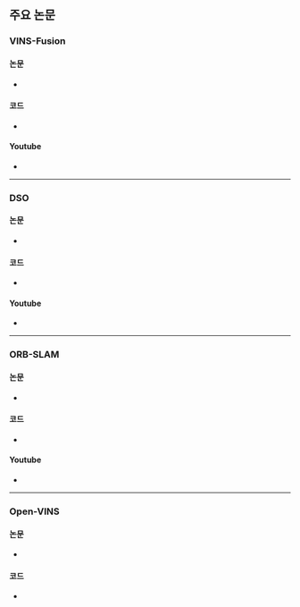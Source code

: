 ## 주요 논문

### VINS-Fusion

#### 논문

* 

#### 코드

* 

#### Youtube

* 

---

### DSO

#### 논문

* 

#### 코드

* 

#### Youtube

* 

---

### ORB-SLAM

#### 논문

* 

#### 코드

* 

#### Youtube

* 

---

### Open-VINS

#### 논문

* 

#### 코드

* 